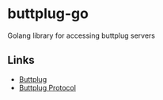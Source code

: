 # buttplug-go
Golang library for accessing buttplug servers

## Links
- [Buttplug](https://buttplug.io)
- [Buttplug Protocol](https://buttplug-spec.docs.buttplug.io/)
